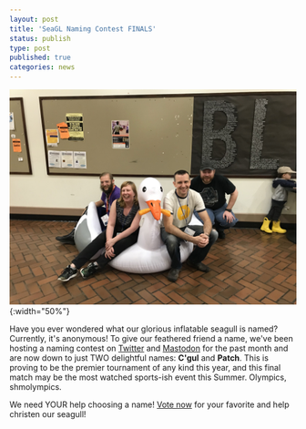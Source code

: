 ```yaml
---
layout: post
title: 'SeaGL Naming Contest FINALS'
status: publish
type: post
published: true
categories: news
---
```


![The inflatable seagull](img/posts/2020_seagull_naming_contest.jpg){:width="50%"}

Have you ever wondered what our glorious inflatable seagull is named? Currently, it's anonymous! To
give our feathered friend a name, we've been hosting a naming contest on
[Twitter](https://twitter.com/seagl) and [Mastodon](https://mastodon.social/@seagl) for the past
month and are now down to just TWO delightful names: **C'gul** and **Patch**. This is proving to be the
premier tournament of any kind this year, and this final match may be the most watched sports-ish
event this Summer. Olympics, shmolympics.

We need YOUR help choosing a name! [Vote
now](https://surveyjs.io/published?id=af9d7141-8a70-420c-8303-8de3ebe6e4b9) for your favorite and
help christen our seagull!
